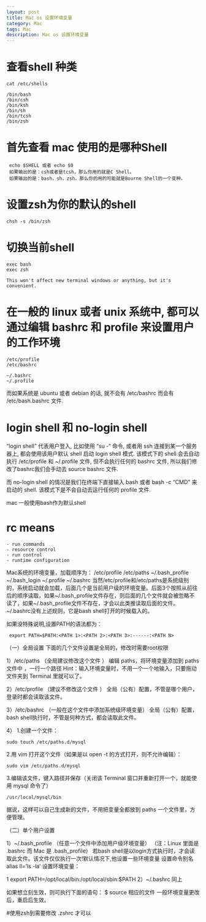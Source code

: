 ```yaml
---
layout: post
title: Mac os 设置环境变量
category: Mac
tags: Mac
description: Mac os 设置环境变量
---
```


# 查看shell 种类

```
cat /etc/shells

/bin/bash
/bin/csh
/bin/ksh
/bin/sh
/bin/tcsh
/bin/zsh
```


# 首先查看 mac 使用的是哪种Shell
```
 echo $SHELL 或者 echo $0
 如果输出的是：csh或者是tcsh，那么你用的就是C Shell。
 如果输出的是：bash，sh，zsh，那么你的用的可能就是Bourne Shell的一个变种。
```

# 设置zsh为你的默认的shell

```
chsh -s /bin/zsh
```

# 切换当前shell

```
exec bash
exec zsh

This won't affect new terminal windows or anything, but it's convenient.
```

# 在一般的 linux 或者 unix 系统中, 都可以通过编辑 bashrc 和 profile 来设置用户的工作环境

```
/etc/profile
/etc/bashrc

~/.bashrc
~/.profile
```

而如果系统是 ubuntu 或者 debian 的话, 就不会有 /etc/bashrc 而会有 /etc/bash.bashrc 文件.


# login shell 和 no-login shell

“login shell” 代表用户登入, 比如使用 “su -“ 命令, 或者用 ssh 连接到某一个服务器上, 都会使用该用户默认 shell 启动 login shell 模式.
该模式下的 shell 会去自动执行 /etc/profile 和 ~/.profile 文件, 但不会执行任何的 bashrc 文件, 所以我们修改了bashrc我们会手动去 source bashrc 文件.

而 no-login shell 的情况是我们在终端下直接输入 bash 或者 bash -c “CMD” 来启动的 shell.
该模式下是不会自动去运行任何的 profile 文件.

mac 一般使用bash作为默认shell

# rc means

```
- run commands
- resource control
- run control
- runtime configuration
```

Mac系统的环境变量，加载顺序为：
/etc/profile /etc/paths ~/.bash_profile ~/.bash_login ~/.profile ~/.bashrc
当然/etc/profile和/etc/paths是系统级别的，系统启动就会加载，后面几个是当前用户级的环境变量。后面3个按照从前往后的顺序读取，如果~/.bash_profile文件存在，则后面的几个文件就会被忽略不读了，如果~/.bash_profile文件不存在，才会以此类推读取后面的文件。~/.bashrc没有上述规则，它是bash shell打开的时候载入的。

如果没特殊说明,设置PATH的语法都为：
```
 export PATH=$PATH:<PATH 1>:<PATH 2>:<PATH 3>:------:<PATH N>
```

（一）全局设置
下面的几个文件设置是全局的，修改时需要root权限

1）/etc/paths （全局建议修改这个文件 ）
编辑 paths，将环境变量添加到 paths文件中 ，一行一个路径
Hint：输入环境变量时，不用一个一个地输入，只要拖动文件夹到 Terminal 里就可以了。

2）/etc/profile （建议不修改这个文件 ）
全局（公有）配置，不管是哪个用户，登录时都会读取该文件。

3）/etc/bashrc （一般在这个文件中添加系统级环境变量）
全局（公有）配置，bash shell执行时，不管是何种方式，都会读取此文件。

4）
1.创建一个文件：
```
sudo touch /etc/paths.d/mysql
```
2.用 vim 打开这个文件（如果是以 open -t 的方式打开，则不允许编辑）：
```
sudo vim /etc/paths.d/mysql
```
3.编辑该文件，键入路径并保存（关闭该 Terminal 窗口并重新打开一个，就能使用 mysql 命令了）
```
/usr/local/mysql/bin
```
据说，这样可以自己生成新的文件，不用把变量全都放到 paths 一个文件里，方便管理。

（二）单个用户设置

1）~/.bash_profile （任意一个文件中添加用户级环境变量）
（注：Linux 里面是 .bashrc 而 Mac 是 .bash_profile）
若bash shell是以login方式执行时，才会读取此文件。该文件仅仅执行一次!默认情况下,他设置一些环境变量
设置命令别名alias ll=’ls -la’
设置环境变量：

1
export PATH=/opt/local/bin:/opt/local/sbin:$PATH
2）~/.bashrc 同上

如果想立刻生效，则可执行下面的语句：
$ source 相应的文件
一般环境变量更改后，重启后生效。


#使用zsh到需要修改 .zshrc 才可以
